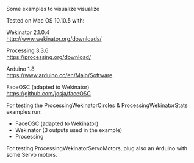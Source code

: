 Some examples to visualize visualize Tested on Mac OS 10.10.5 with:Wekinator 2.1.0.4  http://www.wekinator.org/downloads/Processing 3.3.6  https://processing.org/download/Arduino 1.8  https://www.arduino.cc/en/Main/SoftwareFaceOSC (adapted to Wekinator)  https://github.com/josja/faceOSCFor testing the ProcessingWekinatorCircles & ProcessingWekinatorStats examples run:- FaceOSC (adapted to Wekinator)- Wekinator (3 outputs used in the example)- Processing For testing ProcessingWekinatorServoMotors, plug also an Arduino with some Servo motors.